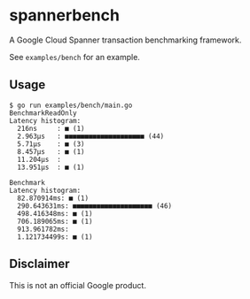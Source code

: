 # spannerbench

A Google Cloud Spanner transaction benchmarking framework.

See `examples/bench` for an example.

## Usage

```
$ go run examples/bench/main.go
BenchmarkReadOnly
Latency histogram:
  216ns     : ■ (1)
  2.963µs   : ■■■■■■■■■■■■■■■■■■■■ (44)
  5.71µs    : ■ (3)
  8.457µs   : ■ (1)
  11.204µs  :
  13.951µs  : ■ (1)

Benchmark
Latency histogram:
  82.870914ms: ■ (1)
  290.643631ms: ■■■■■■■■■■■■■■■■■■■■ (46)
  498.416348ms: ■ (1)
  706.189065ms: ■ (1)
  913.961782ms:
  1.121734499s: ■ (1)
```

## Disclaimer

This is not an official Google product.
